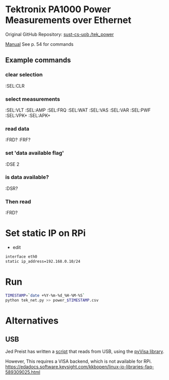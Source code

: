 # Tektronix PA1000 Power Measurements over Ethernet

Original GitHub Repository: [sust-cs-uob /tek_power](https://github.com/sust-cs-uob/tek_power/)

[Manual](https://download.tek.com/manual/PA1000_User_Manual_26.pdf)
See p. 54 for commands 

## Example commands
### clear selection
:SEL:CLR

### select measurements
:SEL:VLT
:SEL:AMP
:SEL:FRQ
:SEL:WAT
:SEL:VAS
:SEL:VAR
:SEL:PWF
:SEL:VPK+
:SEL:APK+

### read data
:FRD?
:FRF?

### set 'data available flag'
:DSE 2

### is data available?
:DSR?

### Then read
:FRD?

# Set static IP on RPi
- edit 

```bash
interface eth0
static ip_address=192.168.0.10/24
```

# Run

```bash
TIMESTAMP=`date +%Y-%m-%d_%H-%M-%S`
python tek_net.py >> power_$TIMESTAMP.csv
```


# Alternatives
## USB
Jed Preist has written a [script](https://github.com/sust-cs-uob/measurements/blob/main/Jed/reader.py)
that reads from USB, using the [pyVisa library](https://pyvisa.readthedocs.io/en/latest/). 

However, This requires a 
VISA backend, which is not available for RPi.
https://edadocs.software.keysight.com/kkbopen/linux-io-libraries-faq-589309025.html

